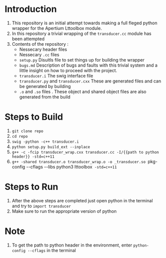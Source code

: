 # Introduction
1. This repository is an initial attempt towards making a full fleged python wrapper for the Apertium Lttoolbox  module.
2. In this repository a trivial wrapping of the `transducer.cc` module has been attempted
3. Contents of the repository :
	* Nessecary header files
	* Nessecary `.cc` files
	* `setup.py` Disuitls file to set things up for building the wrapper
	* `bugs.md` Description of bugs and faults with this trivial system and a little insight on how to proceed with the project.
	* `transducer.i` The swig interface file
	* `transducer.py` and `transducer.cxx` These are generated files and can be generated by building
	* `.o` and `.so` files . These object and shared object files are also generated from the build

# Steps to Build

1. `git clone repo`
2. `cd repo`
3. `swig -python -c++ transducer.i`
4. `python setup.py build_ext --inplace`
5. `g++ -c -fcip transducer_wrap.cxx transducer.cc -I/{{path to python header}} -std=c++11`
6. `g++ -shared transducer.o transducer_wrap.o -o _transducer.so `pkg-config --cflags --libs python3 lttoolbox` -std=c++11`



# Steps to Run

1. After the above steps are completed just open python in the terminal and try to `import transducer`
2. Make sure to run the appropriate version of python

# Note

1. To get the  path to python header in the  environment, enter `python-config --cflags` in the terminal


